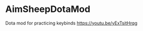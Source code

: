 AimSheepDotaMod
=============================
Dota mod for practicing keybinds
https://youtu.be/yExTsitHrqg